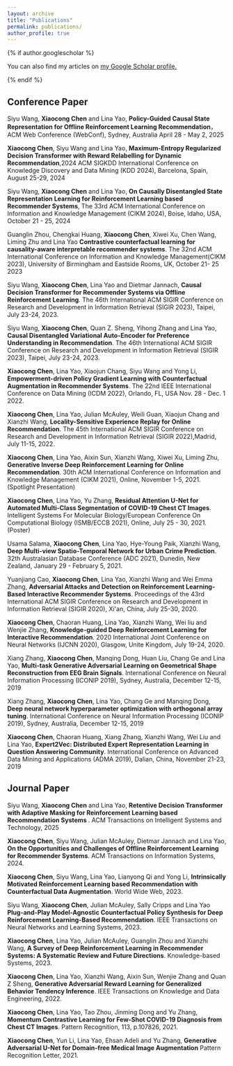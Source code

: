 ```yaml
---
layout: archive
title: "Publications"
permalink: publications/
author_profile: true
---
```


{% if author.googlescholar %}

  You can also find my articles on <u><a href="{{author.googlescholar}}">my Google Scholar profile</a>.</u>

{% endif %}

<h2>Conference Paper</h2>
Siyu Wang, <b>Xiaocong Chen</b> and Lina Yao, <b>Policy-Guided Causal State Representation for Offline Reinforcement Learning Recommendation</b>，ACM Web Conference (WebConf), Sydney, Australia April 28 - May 2, 2025

<b>Xiaocong Chen</b>, Siyu Wang and Lina Yao, <b>Maximum-Entropy Regularized Decision Transformer with Reward Relabelling for Dynamic Recommendation</b>,2024 ACM SIGKDD International Conference on Knowledge Discovery and Data Mining (KDD 2024), Barcelona, Spain, August 25-29, 2024

Siyu Wang, <b>Xiaocong Chen</b> and Lina Yao, <b>On Causally Disentangled State Representation Learning for Reinforcement Learning based Recommender Systems</b>, The 33rd ACM International Conference on Information and Knowledge Management (CIKM 2024), Boise, Idaho, USA, October 21 - 25, 2024

Guanglin Zhou, Chengkai Huang, <b>Xiaocong Chen</b>, Xiwei Xu, Chen Wang, Liming Zhu and Lina Yao <b>Contrastive counterfactual learning for causality-aware interpretable recommender systems</b>. The 32nd ACM International Conference on Information and Knowledge Management(CIKM 2023), University of Birmingham and Eastside Rooms, UK, October 21- 25 2023 

Siyu Wang, <b>Xiaocong Chen</b>, Lina Yao and Dietmar Jannach, <b>Causal Decision Transformer for Recommender Systems via Offline Reinforcement Learning</b>.
The 46th International ACM SIGIR Conference on Research and Development in Information Retrieval (SIGIR 2023), Taipei, July 23-24, 2023.

Siyu Wang, <b>Xiaocong Chen</b>, Quan Z. Sheng, Yihong Zhang and Lina Yao, <b>Causal Disentangled Variational Auto-Encoder for Preference Understanding in Recommendation</b>.
The 46th International ACM SIGIR Conference on Research and Development in Information Retrieval (SIGIR 2023), Taipei, July 23-24, 2023.


<b>Xiaocong Chen</b>, Lina Yao, Xiaojun Chang, Siyu Wang and Yong Li, <b>Empowerment-driven Policy Gradient Learning with
Counterfactual Augmentation in Recommender Systems</b>. The 22nd IEEE International Conference on Data Mining (ICDM 2022), Orlando, FL, USA Nov. 28 - Dec. 1 2022.

<b>Xiaocong Chen</b>, Lina Yao, Julian McAuley, Weili Guan, Xiaojun Chang and Xianzhi Wang, <b>Locality-Sensitive Experience Replay for Online Recommendation</b>. The 45th International ACM SIGIR Conference on Research and Development in Information Retrieval (SIGIR 2022),Madrid, July 11-15, 2022.

<b>Xiaocong Chen</b>, Lina Yao, Aixin Sun, Xianzhi Wang, Xiwei Xu, Liming Zhu, <b>Generative Inverse Deep Reinforcement Learning for Online Recommendation</b>. 30th ACM International Conference on Information and Knowledge Management (CIKM 2021), Online, November 1-5, 2021. (Spotlight Presentation)

<b>Xiaocong Chen</b>, Lina Yao, Yu Zhang, <b>Residual Attention U-Net for Automated Multi-Class Segmentation of COVID-19 Chest CT Images</b>. Intelligent Systems For Molecular Biology/European Conference On Computational Biology (ISMB/ECCB 2021), Online, July 25 - 30, 2021. (Poster) 

Usama Salama, <b>Xiaocong Chen</b>, Lina Yao, Hye-Young Paik, Xianzhi Wang, <b>Deep Multi-view Spatio-Temporal Network for Urban Crime Prediction</b>. 32th Australasian Database Conference (ADC 2021), Dunedin, New Zealand, January 29 - February 5, 2021. 

Yuanjiang Cao, <b>Xiaocong Chen</b>, Lina Yao, Xianzhi Wang and Wei Emma Zhang, <b>Adversarial Attacks and Detection on Reinforcement Learning-Based Interactive Recommender Systems</b>. Proceedings of the 43rd International ACM SIGIR Conference on Research and Development in Information Retrieval (SIGIR 2020), Xi'an, China, July 25-30, 2020. 

<b>Xiaocong Chen</b>, Chaoran Huang, Lina Yao, Xianzhi Wang, Wei liu and Wenjie Zhang, <b>Knowledge-guided Deep Reinforcement Learning for Interactive Recommendation</b>. 2020 International Joint Conference on Neural Networks (IJCNN 2020), Glasgow, Unite Kingdom, July 19-24, 2020.

Xiang Zhang, <b>Xiaocong Chen</b>, Manqing Dong, Huan Liu, Chang Ge and Lina Yao, <b> Multi-task Generative Adversarial Learning on Geometrical Shape Reconstruction from EEG Brain Signals</b>. International Conference on Neural Information Processing (ICONIP 2019), Sydney, Australia, December 12-15, 2019

Xiang Zhang, <b>Xiaocong Chen</b>, Lina Yao, Chang Ge and Manqing Dong, <b>Deep neural network hyperparameter optimization with orthogonal array tuning</b>. International Conference on Neural Information Processing (ICONIP 2019), Sydney, Australia, December 12-15, 2019

<b>Xiaocong Chen</b>, Chaoran Huang, Xiang Zhang, Xianzhi Wang, Wei Liu and Lina Yao, <b>Expert2Vec: Distributed Expert Representation Learning in Question Answering Community</b>. International Conference on Advanced Data Mining and Applications (ADMA 2019), Dalian, China, November 21-23, 2019

<h2>Journal Paper</h2>

Siyu Wang, <b>Xiaocong Chen</b> and Lina Yao, <b>Retentive Decision Transformer with Adaptive Masking for Reinforcement Learning based Recommendation Systems </b>. ACM Transactions on Intelligent Systems and Technology, 2025

<b>Xiaocong Chen</b>, Siyu Wang, Julian McAuley, Dietmar Jannach and Lina Yao, <b>On the Opportunities and Challenges of Offline Reinforcement Learning for Recommender Systems</b>. ACM Transactions on Information Systems, 2024.

<b>Xiaocong Chen</b>, Siyu Wang, Lina Yao, Lianyong Qi and Yong Li, <b>Intrinsically Motivated Reinforcement Learning based Recommendation with Counterfactual Data Augmentation</b>. World Wide Web, 2023.

Siyu Wang, <b>Xiaocong Chen</b>, Julian McAuley, Sally Cripps and Lina Yao <b>Plug-and-Play Model-Agnostic Counterfactual Policy Synthesis for Deep Reinforcement Learning-Based Recommendation</b>. IEEE Transactions on Neural Networks and Learning Systems, 2023.

<b>Xiaocong Chen</b>, Lina Yao, Julian McAuley, Guanglin Zhou and Xianzhi Wang, <b>A Survey of Deep Reinforcement Learning in Recommender Systems: A Systematic Review and Future Directions</b>. Knowledge-based Systems, 2023.

<b>Xiaocong Chen</b>, Lina Yao, Xianzhi Wang, Aixin Sun, Wenjie Zhang and Quan Z Sheng, <b>Generative Adversarial Reward Learning for Generalized Behavior Tendency Inference</b>. IEEE Transactions on Knowledge and Data Engineering, 2022.

<b>Xiaocong Chen</b>, Lina Yao, Tao Zhou, Jinming Dong and Yu Zhang, <b>Momentum Contrastive Learning for Few-Shot COVID-19 Diagnosis from Chest CT Images</b>. Pattern Recognition, 113, p.107826, 2021.

<b>Xiaocong Chen</b>, Yun Li, Lina Yao, Ehsan Adeli and Yu Zhang, <b>Generative Adversarial U-Net for Domain-free Medical Image Augmentation</b> Pattern Recognition Letter, 2021.



